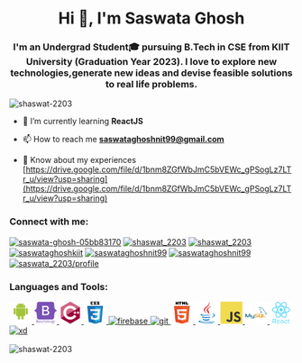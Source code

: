 <h1 align="center">Hi 👋, I'm Saswata Ghosh</h1>
<h3 align="center">I'm an Undergrad Student🎓 pursuing B.Tech in CSE from KIIT University (Graduation Year 2023). I love to explore new technologies,generate new ideas and devise feasible solutions to real life problems.</h3>

<p align="left"> <img src="https://komarev.com/ghpvc/?username=shaswat-2203&label=Profile%20views&color=0e75b6&style=flat" alt="shaswat-2203" /> </p>

- 🌱 I’m currently learning **ReactJS**

- 📫 How to reach me **saswataghoshnit99@gmail.com**

- 📄 Know about my experiences [https://drive.google.com/file/d/1bnm8ZGfWbJmC5bVEWc_gPSogLz7LTr_u/view?usp=sharing](https://drive.google.com/file/d/1bnm8ZGfWbJmC5bVEWc_gPSogLz7LTr_u/view?usp=sharing)

<h3 align="left">Connect with me:</h3>
<p align="left">
<a href="https://linkedin.com/in/saswata-ghosh-05bb83170" target="blank"><img align="center" src="https://raw.githubusercontent.com/rahuldkjain/github-profile-readme-generator/master/src/images/icons/Social/linked-in-alt.svg" alt="saswata-ghosh-05bb83170" height="30" width="40" /></a>
<a href="https://instagram.com/shaswat_2203" target="blank"><img align="center" src="https://raw.githubusercontent.com/rahuldkjain/github-profile-readme-generator/master/src/images/icons/Social/instagram.svg" alt="shaswat_2203" height="30" width="40" /></a>
<a href="https://www.codechef.com/users/shaswat_2203" target="blank"><img align="center" src="https://cdn.jsdelivr.net/npm/simple-icons@3.1.0/icons/codechef.svg" alt="shaswat_2203" height="30" width="40" /></a>
<a href="https://www.hackerrank.com/saswataghoshkiit" target="blank"><img align="center" src="https://raw.githubusercontent.com/rahuldkjain/github-profile-readme-generator/master/src/images/icons/Social/hackerrank.svg" alt="saswataghoshkiit" height="30" width="40" /></a>
<a href="https://codeforces.com/profile/saswataghoshnit99" target="blank"><img align="center" src="https://raw.githubusercontent.com/rahuldkjain/github-profile-readme-generator/master/src/images/icons/Social/codeforces.svg" alt="saswataghoshnit99" height="30" width="40" /></a>
<a href="https://www.leetcode.com/saswataghoshnit99" target="blank"><img align="center" src="https://raw.githubusercontent.com/rahuldkjain/github-profile-readme-generator/master/src/images/icons/Social/leet-code.svg" alt="saswataghoshnit99" height="30" width="40" /></a>
<a href="https://auth.geeksforgeeks.org/user/saswata_2203/profile" target="blank"><img align="center" src="https://raw.githubusercontent.com/rahuldkjain/github-profile-readme-generator/master/src/images/icons/Social/geeks-for-geeks.svg" alt="saswata_2203/profile" height="30" width="40" /></a>
</p>

<h3 align="left">Languages and Tools:</h3>
<p align="left"> <a href="https://developer.android.com" target="_blank" rel="noreferrer"> <img src="https://raw.githubusercontent.com/devicons/devicon/master/icons/android/android-original-wordmark.svg" alt="android" width="40" height="40"/> </a> <a href="https://getbootstrap.com" target="_blank" rel="noreferrer"> <img src="https://raw.githubusercontent.com/devicons/devicon/master/icons/bootstrap/bootstrap-plain-wordmark.svg" alt="bootstrap" width="40" height="40"/> </a> <a href="https://www.w3schools.com/cpp/" target="_blank" rel="noreferrer"> <img src="https://raw.githubusercontent.com/devicons/devicon/master/icons/cplusplus/cplusplus-original.svg" alt="cplusplus" width="40" height="40"/> </a> <a href="https://www.w3schools.com/css/" target="_blank" rel="noreferrer"> <img src="https://raw.githubusercontent.com/devicons/devicon/master/icons/css3/css3-original-wordmark.svg" alt="css3" width="40" height="40"/> </a> <a href="https://firebase.google.com/" target="_blank" rel="noreferrer"> <img src="https://www.vectorlogo.zone/logos/firebase/firebase-icon.svg" alt="firebase" width="40" height="40"/> </a> <a href="https://git-scm.com/" target="_blank" rel="noreferrer"> <img src="https://www.vectorlogo.zone/logos/git-scm/git-scm-icon.svg" alt="git" width="40" height="40"/> </a> <a href="https://www.w3.org/html/" target="_blank" rel="noreferrer"> <img src="https://raw.githubusercontent.com/devicons/devicon/master/icons/html5/html5-original-wordmark.svg" alt="html5" width="40" height="40"/> </a> <a href="https://www.java.com" target="_blank" rel="noreferrer"> <img src="https://raw.githubusercontent.com/devicons/devicon/master/icons/java/java-original.svg" alt="java" width="40" height="40"/> </a> <a href="https://developer.mozilla.org/en-US/docs/Web/JavaScript" target="_blank" rel="noreferrer"> <img src="https://raw.githubusercontent.com/devicons/devicon/master/icons/javascript/javascript-original.svg" alt="javascript" width="40" height="40"/> </a> <a href="https://www.mysql.com/" target="_blank" rel="noreferrer"> <img src="https://raw.githubusercontent.com/devicons/devicon/master/icons/mysql/mysql-original-wordmark.svg" alt="mysql" width="40" height="40"/> </a> <a href="https://reactjs.org/" target="_blank" rel="noreferrer"> <img src="https://raw.githubusercontent.com/devicons/devicon/master/icons/react/react-original-wordmark.svg" alt="react" width="40" height="40"/> </a> <a href="https://www.adobe.com/products/xd.html" target="_blank" rel="noreferrer"> <img src="https://cdn.worldvectorlogo.com/logos/adobe-xd.svg" alt="xd" width="40" height="40"/> </a> </p>

<p><img align="center" src="https://github-readme-stats.vercel.app/api/top-langs?username=shaswat-2203&show_icons=true&locale=en&layout=compact" alt="shaswat-2203" /></p>
